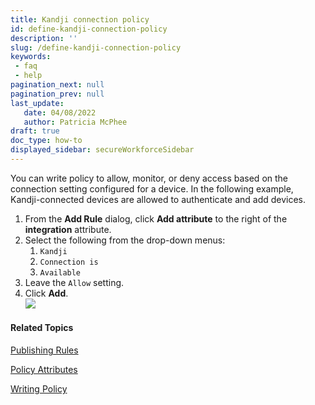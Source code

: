 ```yaml
---
title: Kandji connection policy
id: define-kandji-connection-policy
description: ''
slug: /define-kandji-connection-policy
keywords: 
 - faq
 - help
pagination_next: null
pagination_prev: null
last_update: 
   date: 04/08/2022
   author: Patricia McPhee
draft: true
doc_type: how-to
displayed_sidebar: secureWorkforceSidebar
---
```




You can write policy to allow, monitor, or deny access based on the connection setting configured for a device. In the following example, Kandji-connected devices are allowed to authenticate and add devices.

1.  From the **Add Rule** dialog, click **Add attribute** to the right of the **integration** attribute.
2.  Select the following from the drop-down menus:
    1.  `Kandji`
    2.  `Connection is`
    3.  `Available`
3.  Leave the `Allow` setting.
4.  Click **Add**.  
    ![](/images/Integrations/kandji/kandji_connection_available_allow.PNG)

#### Related Topics

[Publishing Rules](/docs/secure-work/workforce-settings/policy/policy-publish-rules/publishing-rules)

[Policy Attributes](/docs/secure-work/workforce-settings/policy/policy-writing/policy-attributes)

[Writing Policy](/docs/secure-work/workforce-settings/policy/policy-writing/writing-policy)